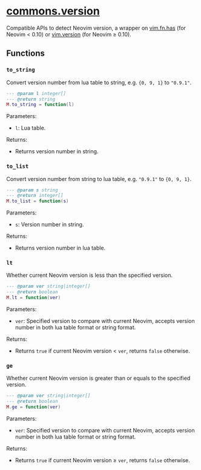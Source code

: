 <!-- markdownlint-disable MD001 MD013 MD034 MD033 MD051 -->

# [commons.version](https://github.com/linrongbin16/commons.nvim/blob/main/lua/commons/version.lua)

Compatible APIs to detect Neovim version, a wrapper on [vim.fn.has](<https://neovim.io/doc/user/builtin.html#has()>) (for Neovim &lt; 0.10) or [vim.version](https://neovim.io/doc/user/lua.html#vim.version) (for Neovim &ge; 0.10).

## Functions

### `to_string`

Convert version number from lua table to string, e.g. `{0, 9, 1}` to `"0.9.1"`.

```lua
--- @param l integer[]
--- @return string
M.to_string = function(l)
```

Parameters:

- `l`: Lua table.

Returns:

- Returns version number in string.

### `to_list`

Convert version number from string to lua table, e.g. `"0.9.1"` to `{0, 9, 1}`.

```lua
--- @param s string
--- @return integer[]
M.to_list = function(s)
```

Parameters:

- `s`: Version number in string.

Returns:

- Returns version number in lua table.

### `lt`

Whether current Neovim version is less than the specified version.

```lua
--- @param ver string|integer[]
--- @return boolean
M.lt = function(ver)
```

Parameters:

- `ver`: Specified version to compare with current Neovim, accepts version number in both lua table format or string format.

Returns:

- Returns `true` if current Neovim version &lt; `ver`, returns `false` otherwise.

### `ge`

Whether current Neovim version is greater than or equals to the specified version.

```lua
--- @param ver string|integer[]
--- @return boolean
M.ge = function(ver)
```

Parameters:

- `ver`: Specified version to compare with current Neovim, accepts version number in both lua table format or string format.

Returns:

- Returns `true` if current Neovim version &ge; `ver`, returns `false` otherwise.
